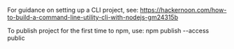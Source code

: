 For guidance on setting up a CLI project, see: 
https://hackernoon.com/how-to-build-a-command-line-utility-cli-with-nodejs-gm24315b

To publish project for the first time to npm, use:
npm publish --access public
